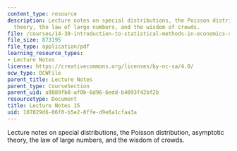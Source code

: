 ```yaml
---
content_type: resource
description: Lecture notes on special distributions, the Poisson distribution, asymptotic
  theory, the law of large numbers, and the wisdom of crowds.
file: /courses/14-30-introduction-to-statistical-methods-in-economics-spring-2009/107829d606f0b5e28ffed9e6a1cfaa3a_MIT14_30s09_lec15.pdf
file_size: 873195
file_type: application/pdf
learning_resource_types:
- Lecture Notes
license: https://creativecommons.org/licenses/by-nc-sa/4.0/
ocw_type: OCWFile
parent_title: Lecture Notes
parent_type: CourseSection
parent_uid: a9889fb8-af0b-6d96-6edd-b4093f42bf2b
resourcetype: Document
title: Lecture Notes 15
uid: 107829d6-06f0-b5e2-8ffe-d9e6a1cfaa3a
---
```

Lecture notes on special distributions, the Poisson distribution, asymptotic theory, the law of large numbers, and the wisdom of crowds.